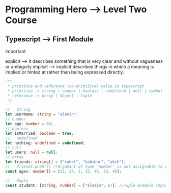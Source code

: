 # Programming Hero --> Level Two Course

## Typescript --> First Module

> [!IMPORTANT]
> explicit --> it describes something that is very clear and without vagueness or ambiguity
> implicit --> implicit describes things in which a meaning is implied or hinted at rather than being expressed directly.

```ts
/**
 * primitive and referance (no-primitive) value in typescript
 * primitive -> string | number | boolean | undefined | null | symbol
 * referance -> Array | Object | Tuple
 */

//   String
let userName: string = "alamin";
// number
let age: number = 89;
// boolean
let isMarried: boolean = true;
//   undefined
let nothing: undefined = undefined;
// null
let users: null = null;
// array
let friends: string[] = ["rubel", "habibur", "aksh"];
//   friends.push(7) /*Argument of type 'number' is not assignable to parameter of type 'string' */
const ages: number[] = [23, 34, 2, 12, 45, 33, 45];

//   Tuple
const student: [string, number] = ["almain", 67]; //Tuple example important
```
